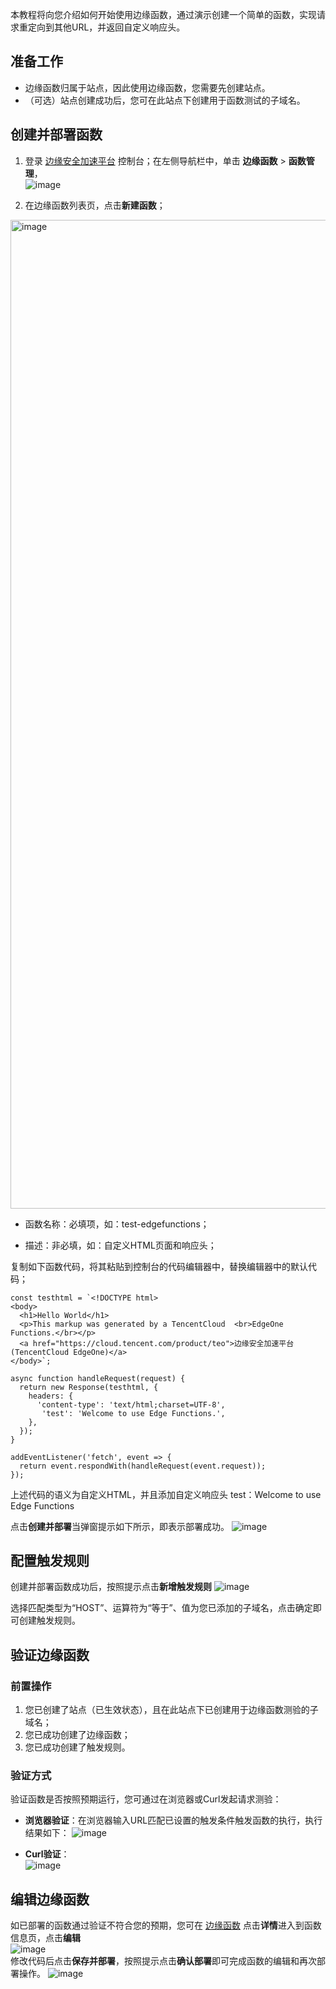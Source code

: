 本教程将向您介绍如何开始使用边缘函数，通过演示创建一个简单的函数，实现请求重定向到其他URL，并返回自定义响应头。

## 准备工作
* 边缘函数归属于站点，因此使用边缘函数，您需要先创建站点。
* （可选）站点创建成功后，您可在此站点下创建用于函数测试的子域名。
## 创建并部署函数
1. 登录 [边缘安全加速平台](https://console.cloud.tencent.com/edgeone) 控制台；在左侧导航栏中，单击 **边缘函数** > **函数管理**，   
![image](https://user-images.githubusercontent.com/114125357/198182549-8e08c522-e15f-40f7-8c53-65e18369ce2f.png) 

2. 在边缘函数列表页，点击**新建函数**；
<img width="1582" alt="image" src="https://user-images.githubusercontent.com/114125357/198187979-414caa00-abd0-4b77-a08a-af512e8f1b51.png">


* 函数名称：必填项，如：test-edgefunctions；  

* 描述：非必填，如：自定义HTML页面和响应头；  

复制如下函数代码，将其粘贴到控制台的代码编辑器中，替换编辑器中的默认代码；
```
const testhtml = `<!DOCTYPE html>
<body>
  <h1>Hello World</h1>
  <p>This markup was generated by a TencentCloud  <br>EdgeOne Functions.</br></p>
  <a href="https://cloud.tencent.com/product/teo">边缘安全加速平台(TencentCloud EdgeOne)</a>
</body>`;

async function handleRequest(request) {
  return new Response(testhtml, {
    headers: {
      'content-type': 'text/html;charset=UTF-8',
       'test': 'Welcome to use Edge Functions.',
    },
  });
}

addEventListener('fetch', event => {
  return event.respondWith(handleRequest(event.request));
});
```
上述代码的语义为自定义HTML，并且添加自定义响应头 test：Welcome to use Edge Functions

点击**创建并部署**当弹窗提示如下所示，即表示部署成功。
![image](https://user-images.githubusercontent.com/114125357/198182745-e37388a1-d334-44f5-a335-3056df7c8cc3.png)



## 配置触发规则
创建并部署函数成功后，按照提示点击**新增触发规则**
![image](https://user-images.githubusercontent.com/114125357/197462253-abaa89b1-a155-455c-b341-83e49b8a741c.png)  

选择匹配类型为“HOST”、运算符为“等于”、值为您已添加的子域名，点击确定即可创建触发规则。  

## 验证边缘函数
### 前置操作
1. 您已创建了站点（已生效状态），且在此站点下已创建用于边缘函数测验的子域名；
2. 您已成功创建了边缘函数；
3. 您已成功创建了触发规则。
### 验证方式
验证函数是否按照预期运行，您可通过在浏览器或Curl发起请求测验：

* **浏览器验证**：在浏览器输入URL匹配已设置的触发条件触发函数的执行，执行结果如下：
![image](https://user-images.githubusercontent.com/114125357/197462592-ef6ba67a-b415-40b4-bf8d-fceaa106fc83.png)  

* **Curl验证**：  
![image](https://user-images.githubusercontent.com/114125357/197462669-f8b474d3-7cb7-4bb5-bc05-b6d779f02602.png)  

## 编辑边缘函数
如已部署的函数通过验证不符合您的预期，您可在 [边缘函数](https://console.cloud.tencent.com/edgeone/edgefunctions) 点击**详情**进入到函数信息页，点击**编辑**    
![image](https://user-images.githubusercontent.com/114125357/197463186-4483659d-7995-4121-922e-59d11d3deb60.png)  
修改代码后点击**保存并部署**，按照提示点击**确认部署**即可完成函数的编辑和再次部署操作。
![image](https://user-images.githubusercontent.com/114125357/197463225-37bd4a82-a837-4c4d-908a-9eeb6d8bda1e.png)   

